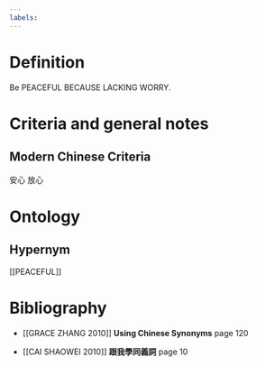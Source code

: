 ```yaml
---
labels: 
---
```


# Definition
Be PEACEFUL BECAUSE LACKING WORRY.
# Criteria and general notes
## Modern Chinese Criteria
安心
放心
# Ontology

## Hypernym
[[PEACEFUL]]
# Bibliography
- [[GRACE ZHANG 2010]]
**Using Chinese Synonyms** page 120

- [[CAI SHAOWEI 2010]]
**跟我學同義詞** page 10
